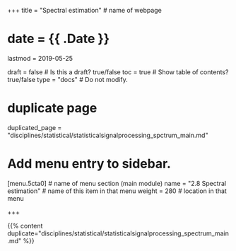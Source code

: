 +++
title = "Spectral estimation"         # name of webpage

# date = {{ .Date }}
lastmod = 2019-05-25

draft = false  # Is this a draft? true/false
toc = true  # Show table of contents? true/false
type = "docs"  # Do not modify.

# duplicate page

duplicated_page = "disciplines/statistical/statisticalsignalprocessing_spctrum_main.md"

# Add menu entry to sidebar.
[menu.5cta0]                       # name of menu section (main module)
  name = "2.8 Spectral estimation"        # name of this item in that menu
  weight = 280                          # location in that menu

+++

{{% content duplicate="disciplines/statistical/statisticalsignalprocessing_spectrum_main.md" %}}
